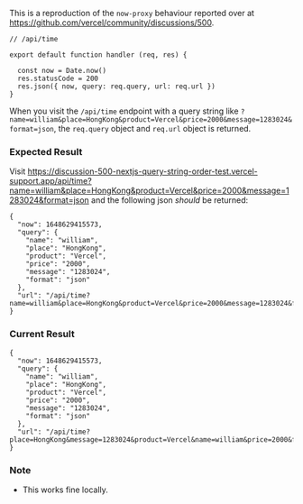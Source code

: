 This is a reproduction of the `now-proxy` behaviour reported over at https://github.com/vercel/community/discussions/500.

```
// /api/time

export default function handler (req, res) {

  const now = Date.now()
  res.statusCode = 200
  res.json({ now, query: req.query, url: req.url })
}

```

When you visit the `/api/time` endpoint with a query string like `?name=william&place=HongKong&product=Vercel&price=2000&message=1283024&format=json`, the `req.query` object and `req.url` object is returned.

### Expected Result
Visit https://discussion-500-nextjs-query-string-order-test.vercel-support.app/api/time?name=william&place=HongKong&product=Vercel&price=2000&message=1283024&format=json and the following json _should_ be returned:

```
{
  "now": 1648629415573,
  "query": {
    "name": "william",
    "place": "HongKong",
    "product": "Vercel",
    "price": "2000",
    "message": "1283024",
    "format": "json"
  },
  "url": "/api/time?name=william&place=HongKong&product=Vercel&price=2000&message=1283024&format=json"
}
```

### Current Result

```
{
  "now": 1648629415573,
  "query": {
    "name": "william",
    "place": "HongKong",
    "product": "Vercel",
    "price": "2000",
    "message": "1283024",
    "format": "json"
  },
  "url": "/api/time?place=HongKong&message=1283024&product=Vercel&name=william&price=2000&format=json"
}
```

### Note
- This works fine locally.
